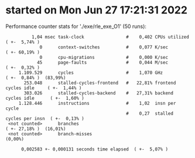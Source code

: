 # started on Mon Jun 27 17:21:31 2022


 Performance counter stats for './exe/rle_exe_O1' (50 runs):

              1,04 msec task-clock                #    0,402 CPUs utilized            ( +-  5,74% )
                 0      context-switches          #    0,077 K/sec                    ( +- 60,19% )
                 0      cpu-migrations            #    0,000 K/sec                  
                45      page-faults               #    0,044 M/sec                    ( +-  0,32% )
         1.109.529      cycles                    #    1,070 GHz                      ( +-  0,84% )  (83,99%)
           253.048      stalled-cycles-frontend   #   22,81% frontend cycles idle     ( +-  1,44% )
           303.026      stalled-cycles-backend    #   27,31% backend cycles idle      ( +-  1,60% )
         1.128.446      instructions              #    1,02  insn per cycle         
                                                  #    0,27  stalled cycles per insn  ( +-  0,13% )
     <not counted>      branches                                                      ( +- 27,18% )  (16,01%)
     <not counted>      branch-misses                                                 (0,00%)

          0,002583 +- 0,000131 seconds time elapsed  ( +-  5,07% )

